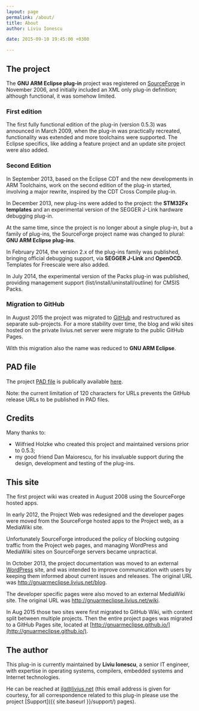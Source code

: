 ```yaml
---
layout: page
permalink: /about/
title: About
author: Liviu Ionescu

date: 2015-09-10 19:45:00 +0300

---
```


## The project

The **GNU ARM Eclipse plug-in** project was registered on [SourceForge](http://sourceforge.net/projects/gnuarmeclipse/) in November 2006, and initially included an XML only plug-in definition; although functional, it was somehow limited.

### First edition

The first fully functional edition of the plug-in (version 0.5.3) was announced in March 2009, when the plug-in was practically recreated, functionality was extended and more toolchains were supported. The Eclipse specifics, like adding a feature project and an update site project were also added.

### Second Edition

In September 2013, based on the Eclipse CDT and the new developments in ARM Toolchains, work on the second edition of the plug-in started, involving a major rewrite, inspired by the CDT Cross Compile plug-in.

In December 2013, new plug-ins were added to the project: the **STM32Fx templates** and an experimental version of the SEGGER J-Link hardware debugging plug-in.

At the same time, since the project is no longer about a single plug-in, but a family of plug-ins, the SourceForge project name was changed to plural: **GNU ARM Eclipse plug-ins**.

In February 2014, the version 2.x of the plug-ins family was published, bringing official debugging support, via **SEGGER J-Link** and **OpenOCD**. Templates for Freescale were also added.

In July 2014, the experimental version of the Packs plug-in was published, providing management support (list/install/uninstall/outline) for CMSIS Packs.

### Migration to GitHub

In August 2015 the project was migrated to [GitHub](https://github.com/gnuarmeclipse) and restructured as separate sub-projects. For a more stability over time, the blog and wiki sites hosted on the private livius.net server were migrate to the public GitHub Pages.

With this migration also the name was reduced to **GNU ARM Eclipse**.

## PAD file

The project [PAD file](http://en.wikipedia.org/wiki/Portable_Application_Description) is publically available [here](https://github.com/gnuarmeclipse/plug-ins/blob/develop/info/GNU_ARM_Eclipse_pad.xml).

Note: the current limitation of 120 characters for URLs prevents the GitHub release URLs to be published in PAD files.

## Credits

Many thanks to:

  * Wilfried Holzke who created this project and maintained versions prior to 0.5.3;
  * my good friend Dan Maiorescu, for his invaluable support during the design, development and testing of the plug-ins.

## This site

The first project wiki was created in August 2008 using the SourceForge hosted apps.

In early 2012, the Project Web was redesigned and the developer pages were moved from the SourceForge hosted apps to the Project web, as a MediaWiki site.

Unfortunately SourceForge introduced the policy of blocking outgoing traffic from the Project web pages, and managing WordPress and MediaWiki sites on SourceForge servers became unpractical.

In October 2013, the project documentation was moved to an external [WordPress](http://wordpress.org/) site, and was intended to improve communication with users by keeping them informed about current issues and releases. The original URL was http://gnuarmeclipse.livius.net/blog.

The developer specific pages were also moved to an external MediaWiki site. The original URL was http://gnuarmeclipse.livius.net/wiki.

In Aug 2015 those two sites were first migrated to GitHub Wiki, with content split between multiple projects. Then the entire project pages was migrated to a GitHub Pages site, located at [http://gnuarmeclipse.github.io/](http://gnuarmeclipse.github.io/).

## The author

This plug-in is currently maintained by **Liviu Ionescu**, a senior IT engineer, with expertise in operating systems, compilers, embedded systems and Internet technologies.

He can be reached at [ilg@livius.net](mailto:ilg@livius.net) (this email address is given for courtesy, for all correspondence related to this plug-in please use the project [Support]({{ site.baseurl }}/support/) pages).

